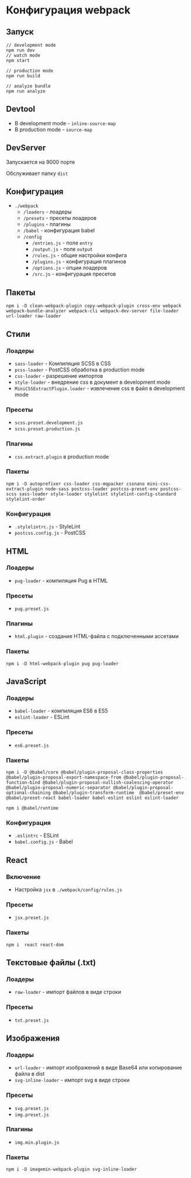# Конфигурация webpack

## Запуск

```
// development mode
npm run dev
// watch mode
npm start

// production mode
npm run build

// analyze bundle
npm run analyze
```

## Devtool

- В development mode - `inline-source-map`
- В production mode - `source-map`

## DevServer

Запускается на 9000 порте

Обслуживает папку `dist`

## Конфигурация

- `./webpack`
  - `/loaders` - лоадеры
  - `/presets` - пресеты лоадеров
  - `/plugins` - плагины
  - `/babel` - конфигурация babel
  - `/config`
    - `/entries.js` - поле `entry`
    - `/output.js` - поле `output`
    - `/rules.js` - общие настройки конфига
    - `/plugins.js` - конфигурация плагинов
    - `/options.js` - опции лоадеров
    - `/src.js` - конфигурация пресетов

## Пакеты

```
npm i -D clean-webpack-plugin copy-webpack-plugin cross-env webpack webpack-bundle-analyzer webpack-cli webpack-dev-server file-loader url-loader raw-loader
```

## Стили

### Лоадеры

- `sass-loader` - Компиляция SCSS в CSS
- `pcss-loader` - PostCSS обработка в production mode
- `css-loader` - разрешение импортов
- `style-loader` - внедрение css в документ в development mode
- `MiniCSSExtractPlugin.loader` - извлечение css в файл в development mode

### Пресеты

- `scss.preset.development.js`
- `scss.preset.production.js`

### Плагины

- `css.extract.plugin` в production mode

### Пакеты

```
npm i -D autoprefixer css-loader css-mqpacker cssnano mini-css-extract-plugin node-sass postcss-loader postcss-preset-env postcss-scss sass-loader style-loader stylelint stylelint-config-standard stylelint-order
```

### Конфигурация

- `.stylelintrc.js` - StyleLint
- `postcss.config.js` - PostCSS


## HTML

### Лоадеры

- `pug-loader` - компиляция Pug в HTML

### Пресеты

- `pug.preset.js`

### Плагины

- `html.plugin` - создание HTML-файла с подключенными ассетами

### Пакеты

```
npm i -D html-webpack-plugin pug pug-loader
```


## JavaScript


### Лоадеры

- `babel-loader` - компиляция ES6 в ES5
- `eslint-loader` - ESLint

### Пресеты

- `es6.preset.js`

### Пакеты

```
npm i -D @babel/core @babel/plugin-proposal-class-properties @babel/plugin-proposal-export-namespace-from @babel/plugin-proposal-function-bind @babel/plugin-proposal-nullish-coalescing-operator @babel/plugin-proposal-numeric-separator @babel/plugin-proposal-optional-chaining @babel/plugin-transform-runtime  @babel/preset-env @babel/preset-react babel-loader babel-eslint eslint eslint-loader

npm i @babel/runtime
```

### Конфигурация

- `.eslintrc` - ESLint
- `babel.config.js` - Babel

## React

### Включение

- Настройка `jsx` в `./webpack/config/rules.js`

### Пресеты

- `jsx.preset.js`

### Пакеты

```
npm i  react react-dom
```


## Текстовые файлы (.txt)

### Лоадеры

- `raw-loader` - импорт файлов в виде строки

### Пресеты

- `txt.preset.js`

## Изображения

### Лоадеры

- `url-loader` - импорт изображений в виде Base64 или копирование файла в dist
- `svg-inline-loader` - импорт svg в виде строки

### Пресеты

- `svg.preset.js`
- `img.preset.js`

### Плагины

- `img.min.plugin.js`

### Пакеты

```
npm i -D imagemin-webpack-plugin svg-inline-loader
```
